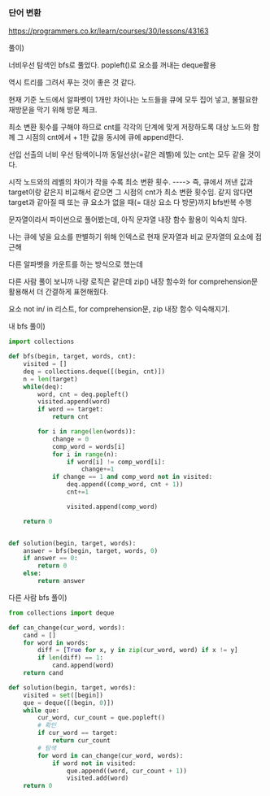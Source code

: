 ### 단어 변환

https://programmers.co.kr/learn/courses/30/lessons/43163

풀이)

너비우선 탐색인 bfs로 풀었다. popleft()로 요소를 꺼내는 deque활용

역시 트리를 그려서 푸는 것이 좋은 것 같다.

현재 기준 노드에서 알파벳이 1개만 차이나는 노드들을 큐에 모두 집어 넣고, 불필요한 재방문을 막기 위해 방문 체크.

최소 변환 횟수를 구해야 하므로 cnt를 각각의 단계에 맞게 저장하도록 대상 노드와 함께 그 시점의 cnt에서 + 1한 값을 동시에 큐에 append한다.

선입 선출의 너비 우선 탐색이니까 동일선상(=같은 레벨)에 있는 cnt는 모두 같을 것이다. 

시작 노드와의 레벨의 차이가 작을 수록 최소 변환 횟수. ----> 즉, 큐에서 꺼낸 값과 target이랑 같은지 비교해서 같으면 그 시점의 cnt가 최소 변환 횟수임. 같지 않다면 target과 같아질 때 또는 큐 요소가 없을 때(= 대상 요소 다 방문)까지 bfs반복 수행



문자열이라서 파이썬으로 풀어봤는데, 아직 문자열 내장 함수 활용이 익숙치 않다.

나는 큐에 넣을 요소를 판별하기 위해 인덱스로 현재 문자열과 비교 문자열의 요소에 접근해 

다른 알파벳을 카운트를 하는 방식으로 했는데

다른 사람 풀이 보니까 나랑 로직은 같은데 zip() 내장 함수와 for comprehension문 활용해서 더 간결하게 표현해줬다.

  요소 not in/ in 리스트, for comprehension문,  zip 내장 함수 익숙해지기.

내 bfs 풀이)

``` python
import collections

def bfs(begin, target, words, cnt):
    visited = []
    deq = collections.deque([(begin, cnt)])
    n = len(target)
    while(deq):
        word, cnt = deq.popleft()
        visited.append(word)
        if word == target:
            return cnt

        for i in range(len(words)):
            change = 0
            comp_word = words[i]
            for i in range(n):
                if word[i] != comp_word[i]:
                    change+=1
            if change == 1 and comp_word not in visited: 
                deq.append((comp_word, cnt + 1))
                cnt+=1

                visited.append(comp_word)

    return 0


def solution(begin, target, words):
    answer = bfs(begin, target, words, 0)
    if answer == 0:
        return 0
    else:
        return answer
```



다른 사람 bfs 풀이)

```python
from collections import deque

def can_change(cur_word, words):
    cand = []
    for word in words:
        diff = [True for x, y in zip(cur_word, word) if x != y]
        if len(diff) == 1: 
            cand.append(word)
    return cand

def solution(begin, target, words):
    visited = set([begin])
    que = deque([(begin, 0)])
    while que:
        cur_word, cur_count = que.popleft()
        # 확인
        if cur_word == target:
            return cur_count
        # 탐색
        for word in can_change(cur_word, words):
            if word not in visited:
                que.append((word, cur_count + 1))
                visited.add(word)
    return 0
```

 



